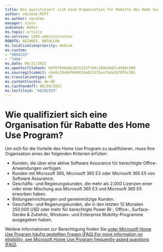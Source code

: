 ```yaml
---
title: Wie qualifiziert sich eine Organisation für Rabatte des Home Use Program?
author: cmcatee-MSFT
ms.author: cmcatee
manager: scotv
audience: Admin
ms.topic: article
ms.service: o365-administration
ROBOTS: NOINDEX, NOFOLLOW
ms.localizationpriority: medium
ms.custom:
- "9004233"
- "7498"
ms.date: 04/21/2022
ms.openlocfilehash: b0f6f099d4e1831163f7d0c288e49d7c4990c309
ms.sourcegitcommit: c4e8c29a94f840816a023131ea7b4a2bf876c305
ms.translationtype: MT
ms.contentlocale: de-DE
ms.lasthandoff: 06/29/2022
ms.locfileid: "66292529"
---
```

# <a name="how-does-an-organization-qualify-for-home-use-program-discounts"></a>Wie qualifiziert sich eine Organisation für Rabatte des Home Use Program?

Um sich für die Vorteile des Home Use Program zu qualifizieren, muss Ihre Organisation eines der folgenden Kriterien erfüllen:

- Kunden, die über eine aktive Software Assurance für berechtigte Office-Anwendungen verfügen.
- Kunden mit Microsoft 365, Microsoft 365 E3 oder Microsoft 365 E5 von Software Assurance.
- Geschäfts- und Regierungskunden, die mehr als 2.000 Lizenzen einer oder einer Mischung aus Microsoft 365 E3 und Microsoft 365 E5 erworben haben.
- Bildungseinrichtungen und gemeinnützige Kunden.
- Geschäfts- und Regierungskunden, die in den letzten 12 Monaten 250.000 USD oder mehr für berechtigte Power BI-, Office-, Surface-Geräte & Zubehör, Windows- und Enterprise Mobility-Programme ausgegeben haben.

Weitere Informationen zur Berechtigung finden Sie [unter Microsoft Home Use Program häufig gestellten Fragen (FAQ).For more information on eligibility, see Microsoft Home Use Program frequently-asked questions (FAQ)](https://docs.microsoft.com/microsoft-365/commerce/microsoft-home-use-program-faq).
